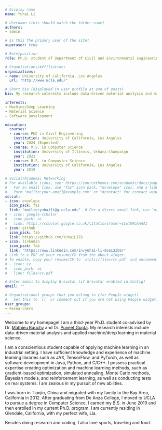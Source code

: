 ```yaml
---
# Display name
name: Yuhai Li

# Username (this should match the folder name)
authors:
- admin

# Is this the primary user of the site?
superuser: true

# Role/position
role: Ph.D. student of Department of Civil and Environmental Engineering

# Organizations/Affiliations
organizations:
- name: University of California, Los Angeles
  url: "http://www.ucla.edu/"

# Short bio (displayed in user profile at end of posts)
bio: My research interests include data-driven material analysis and machine/deep learning for material science.

interests:
- Machine/Deep Learning
- Material Science
- Software Development

education:
  courses:
  - course: PhD in Civil Engineering
    institution: University of California, Los Angeles
    year: 2024 (Expected)
  - course: M.S. in Computer Science
    institution: University of Illinois, Urbana-Champaign
    year: 2021
  - course: B.S. in Compuster Science
    institution: University of California, Los Angeles
    year: 2019

# Social/Academic Networking
# For available icons, see: https://sourcethemes.com/academic/docs/page-builder/#icons
#   For an email link, use "fas" icon pack, "envelope" icon, and a link in the
#   form "mailto:your-email@example.com" or "#contact" for contact widget.
social:
- icon: envelope
  icon_pack: fas
  link: "mailto:yuhaili@g.ucla.edu"  # For a direct email link, use "mailto:test@example.org".
# - icon: google-scholar
#   icon_pack: ai
#   link: https://scholar.google.co.uk/citations?user=sIwtMXoAAAAJ
- icon: github
  icon_pack: fab
  link: https://github.com/YuhaiLi78
- icon: linkedin
  icon_pack: fab
  link: "https://www.linkedin.com/in/yuhai-li-95a133b0/"
# Link to a PDF of your resume/CV from the About widget.
# To enable, copy your resume/CV to `static/files/cv.pdf` and uncomment the lines below.
# - icon: cv
#   icon_pack: ai
#   link: files/cv.pdf

# Enter email to display Gravatar (if Gravatar enabled in Config)
email: ""

# Organizational groups that you belong to (for People widget)
#   Set this to `[]` or comment out if you are not using People widget.
user_groups:
- Researchers
---
```


Welcome to my homepage! I am a third-year Ph.D. student co-advised by Dr. [Mathieu Bauchy](http://mathieu.bauchy.com/) and Dr. [Puneet Gupta](https://www.ee.ucla.edu/puneet-gupta/). My research interests include data-driven material analysis and applied machine/deep learning in material science.    

I am a conscientious student capable of applying machine learning in an industrial setting. I have sufficient knowledge and experience of machine learning libraries such as JAX, TensorFlow, and PyTorch, as well as software development in Java, Python, and C/C++. I possess practical expertise creating optimization and machine learning methods, such as gradient-based optimization, simulated annealing, Monte Carlo methods, Bayesian models, and reinforcement learning, as well as conducting tests on real systems. I am zealous in my pursuit of new abilities.          

I was born in Tianjin, China and migrated with my family to the Bay Area, California in 2012. After graduating from De Anza College, I moved to UCLA to pursue a degree in Computer Science. I earned my B.S. in June 2019 and then enrolled in my current Ph.D. program. I am currently residing in Glendale, California, with my perfect wife, Lia.

Besides doing research and coding, I also love sports, traveling and food. 